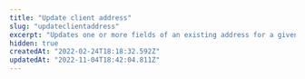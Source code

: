 ```yaml
---
title: "Update client address"
slug: "updateclientaddress"
excerpt: "Updates one or more fields of an existing address for a given client profile.\n\r\n\r> Learn more about the [Profile System](https://developers.vtex.com/vtex-rest-api/docs/profile-system) and its other API endpoints."
hidden: true
createdAt: "2022-02-24T18:18:32.592Z"
updatedAt: "2022-11-04T18:42:04.811Z"
---
```

